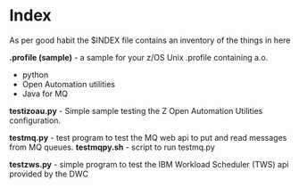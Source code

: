 # Index

As per good habit the $INDEX file contains an inventory of the things in here

**.profile (sample)** - a sample for your z/OS Unix .profile containing a.o.
- python
- Open Automation utilities
- Java for MQ

**testizoau.py** - Simple sample testing the Z Open Automation Utilities configuration.

**testmq.py** - test program to test the MQ web api to put and read messages from MQ queues.
**testmqpy.sh** - script to run testmq.py

**testzws.py** - simple program to test the IBM Workload Scheduler (TWS) api provided by the DWC 
